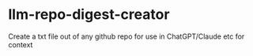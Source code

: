 # llm-repo-digest-creator
Create a txt file out of any github repo for use in ChatGPT/Claude etc for context
